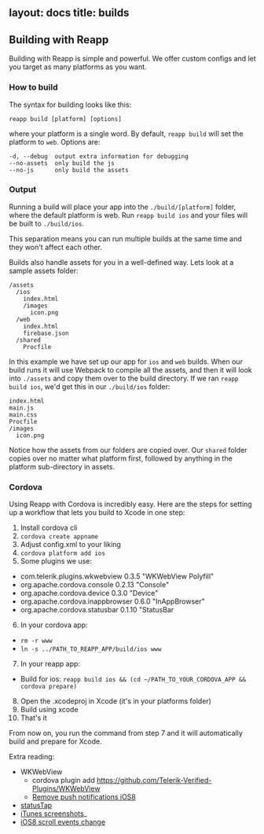 layout: docs
title: builds
---
## Building with Reapp

Building with Reapp is simple and powerful. We offer custom configs
and let you target as many platforms as you want.

### How to build

The syntax for building looks like this:

```
reapp build [platform] [options]
```

where your platform is a single word. By default, `reapp build` will set
the platform to `web`. Options are:

```
-d, --debug  output extra information for debugging
--no-assets  only build the js
--no-js      only build the assets
```

### Output

Running a build will place your app into the `./build/[platform]` folder,
where the default platform is web. Run `reapp build ios` and your files
will be built to `./build/ios`.

This separation means you can run multiple builds at the same time and
they won't affect each other.

Builds also handle assets for you in a well-defined way. Lets look at a
sample assets folder:

```
/assets
  /ios
    index.html
    /images
      icon.png
  /web
    index.html
    firebase.json
  /shared
    Procfile
```

In this example we have set up our app for `ios` and `web` builds. When
our build runs it will use Webpack to compile all the assets, and then it
will look into `./assets` and copy them over to the build directory. If
we ran `reapp build ios`, we'd get this in our `./build/ios` folder:

```
index.html
main.js
main.css
Procfile
/images
  icon.png
```

Notice how the assets from our folders are copied over. Our `shared` folder
copies over no matter what platform first, followed by anything in the platform
sub-directory in assets.

### Cordova

Using Reapp with Cordova is incredibly easy. Here are the steps for setting
up a workflow that lets you build to Xcode in one step:

1. Install cordova cli
2. `cordova create appname`
3. Adjust config.xml to your liking
4. `cordova platform add ios`
5. Some plugins we use:
  - com.telerik.plugins.wkwebview 0.3.5 "WKWebView Polyfill"
  - org.apache.cordova.console 0.2.13 "Console"
  - org.apache.cordova.device 0.3.0 "Device"
  - org.apache.cordova.inappbrowser 0.6.0 "InAppBrowser"
  - org.apache.cordova.statusbar 0.1.10 "StatusBar
6. In your cordova app:
  - `rm -r www`
  - `ln -s ../PATH_TO_REAPP_APP/build/ios www`
7. In your reapp app:
  - Build for ios: `reapp build ios && (cd ~/PATH_TO_YOUR_CORDOVA_APP && cordova prepare)`
8. Open the .xcodeproj in Xcode (it's in your platforms folder)
9. Build using xcode
10. That's it

From now on, you run the command from step 7 and it will automatically
build and prepare for Xcode.

Extra reading:

 - WKWebView
   - cordova plugin add https://github.com/Telerik-Verified-Plugins/WKWebView
   - [Remove push notifications iOS8](http://stackoverflow.com/questions/25017933/cordova-how-to-remove-push-notification-on-ios)
 - [statusTap](https://github.com/triceam/cordova-statusTap)
 - [iTunes screenshots](http://stackoverflow.com/questions/25756863/full-resolution-screenshots-for-iphone-6-and-6)_
 - [iOS8 scroll events change](http://developer.telerik.com/featured/scroll-event-change-ios-8-big-deal/)
